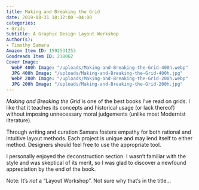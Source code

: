 ```yaml
---
title: Making and Breaking the Grid
date: 2019-08-31 18:12:00 -04:00
categories:
- Grids
Subtitle: A Graphic Design Layout Workshop
Author(s):
- Timothy Samara
Amazon Item ID: 1592531253
Goodreads Item ID: 218062
Cover Image:
  WebP 400h Image: "/uploads/Making-and-Breaking-the-Grid-400h.webp"
  JPG 400h Image: "/uploads/Making-and-Breaking-the-Grid-400h.jpg"
  WebP 200h Image: "/uploads/Making-and-Breaking-the-Grid-200h.webp"
  JPG 200h Image: "/uploads/Making-and-Breaking-the-Grid-200h.jpg"
---
```


*Making and Breaking the Grid* is one of the best books I’ve read on grids. I like that it teaches its concepts and historical usage (or lack thereof) without imposing unnecessary moral judgements (unlike most Modernist literature).

Through writing and curation Samara fosters empathy for both rational and intuitive layout methods. Each project is unique and may lend itself to either method. Designers should feel free to use the appropriate tool.

I personally enjoyed the deconstruction section. I wasn’t familiar with the style and was skeptical of its merit, so I was glad to discover a newfound appreciation by the end of the book.

Note: It’s *not* a “Layout Workshop”. Not sure why that’s in the title…